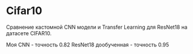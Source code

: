 # Cifar10
Сравнение кастомной CNN модели и Transfer Learning для ResNet18 на датасете CIFAR10.

Моя CNN - точность 0.82
ResNet18 дообученная - точность 0.95